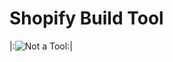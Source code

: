 Shopify Build Tool
=====================

|:![Not a Tool](http://cliparts.co/cliparts/rTn/KGe/rTnKGeopc.png "tool."):|
